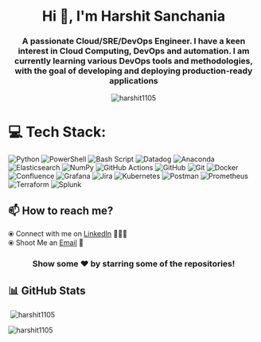 <h1 align="center">Hi 👋, I'm Harshit Sanchania </h1>
<h3 align="center">A passionate Cloud/SRE/DevOps Engineer. I have a keen interest in Cloud Computing, DevOps and automation. I am currently learning various DevOps tools and methodologies, with the goal of developing and deploying production-ready applications</h3>

<p align="center"><img align="center" src="https://github-readme-streak-stats.herokuapp.com/?user=harshit1105&theme=gotham" alt="harshit1105" /></p>

<!--
<img align='right' src="https://cdn.dribbble.com/users/1292677/screenshots/6139167/avento.gif" width="300">
-->

# 💻 Tech Stack:
![Python](https://img.shields.io/badge/python-3670A0?style=for-the-badge&logo=python&logoColor=ffdd54) ![PowerShell](https://img.shields.io/badge/PowerShell-%235391FE.svg?style=for-the-badge&logo=powershell&logoColor=white) ![Bash Script](https://img.shields.io/badge/bash_script-%23121011.svg?style=for-the-badge&logo=gnu-bash&logoColor=white) ![Datadog](https://img.shields.io/badge/datadog-%23632CA6.svg?style=for-the-badge&logo=datadog&logoColor=white) ![Anaconda](https://img.shields.io/badge/Anaconda-%2344A833.svg?style=for-the-badge&logo=anaconda&logoColor=white) ![Elasticsearch](https://img.shields.io/badge/elasticsearch-%230377CC.svg?style=for-the-badge&logo=elasticsearch&logoColor=white)  ![NumPy](https://img.shields.io/badge/numpy-%23013243.svg?style=for-the-badge&logo=numpy&logoColor=white)  ![GitHub Actions](https://img.shields.io/badge/github%20actions-%232671E5.svg?style=for-the-badge&logo=githubactions&logoColor=white) ![GitHub](https://img.shields.io/badge/github-%23121011.svg?style=for-the-badge&logo=github&logoColor=white) ![Git](https://img.shields.io/badge/git-%23F05033.svg?style=for-the-badge&logo=git&logoColor=white) ![Docker](https://img.shields.io/badge/docker-%230db7ed.svg?style=for-the-badge&logo=docker&logoColor=white) ![Confluence](https://img.shields.io/badge/confluence-%23172BF4.svg?style=for-the-badge&logo=confluence&logoColor=white) ![Grafana](https://img.shields.io/badge/grafana-%23F46800.svg?style=for-the-badge&logo=grafana&logoColor=white) ![Jira](https://img.shields.io/badge/jira-%230A0FFF.svg?style=for-the-badge&logo=jira&logoColor=white) ![Kubernetes](https://img.shields.io/badge/kubernetes-%23326ce5.svg?style=for-the-badge&logo=kubernetes&logoColor=white) ![Postman](https://img.shields.io/badge/Postman-FF6C37?style=for-the-badge&logo=postman&logoColor=white) ![Prometheus](https://img.shields.io/badge/Prometheus-E6522C?style=for-the-badge&logo=Prometheus&logoColor=white) ![Terraform](https://img.shields.io/badge/terraform-%235835CC.svg?style=for-the-badge&logo=terraform&logoColor=white) ![Splunk](https://img.shields.io/badge/splunk-%23000000.svg?style=for-the-badge&logo=splunk&logoColor=white)


## 📫 How to reach me?

⦿ Connect with me on [LinkedIn](https://www.linkedin.com/in/harshit-sanchania-8b9ab058) 👨🏻‍💻 <br>
⦿ Shoot Me an [Email](mailto:harshitsanchania@gmail.com) 💌 <br>

<div align="center">
  
### Show some ❤️ by starring some of the repositories!
  
  </div>

## 📊 GitHub Stats

<p>&nbsp;<img align="center" src="https://github-readme-stats.vercel.app/api?username=harshit1105&show_icons=true&locale=en&theme=gotham" alt="harshit1105" /></p>

<p><img align="left" src="https://github-readme-stats.vercel.app/api/top-langs?username=harshit1105&show_icons=true&locale=en&layout=compact&theme=gotham" alt="harshit1105" /></p> <br>

<!--
#### Thanks for visiting :heart:
![VisitorCount](https://profile-counter.glitch.me/ankitthedevops/count.svg)
-->
